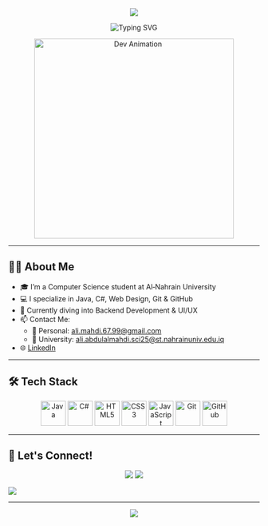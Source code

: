 <!-- HEADER -->
<div align="center">
  <img src="https://capsule-render.vercel.app/api?type=waving&color=00bfff&height=200&section=header&text=Ali%20Mahdi&fontSize=50&fontColor=ffffff" />
</div>

<p align="center">
  <img src="https://readme-typing-svg.herokuapp.com?font=Fira+Code&weight=500&size=24&duration=3000&pause=1000&color=00BFFF&center=true&vCenter=true&width=435&lines=Full-Stack+Developer;Java+%7C+C%23+%7C+HTML+%7C+CSS;Clean+Code+%7C+Real+World+Apps+Builder;Always+Improving+My+Skills+🚀" alt="Typing SVG">
</p>

<p align="center">
  <img src="https://cdn.dribbble.com/users/1162077/screenshots/3848914/programmer.gif" width="400" alt="Dev Animation">
</p>

---

## 👨‍💻 About Me

- 🎓 I’m a Computer Science student at Al‑Nahrain University
- 💻 I specialize in Java, C#, Web Design, Git & GitHub
- 🚀 Currently diving into Backend Development & UI/UX  
- 📫 Contact Me:  
  - 📧 Personal: ali.mahdi.67.99@gmail.com  
  - 🏫 University: ali.abdulalmahdi.sci25@st.nahrainuniv.edu.iq  
- 🌐 [LinkedIn](https://www.linkedin.com/in/ali-abdul-al-mahdi-a5b9a2354)

---

## 🛠️ Tech Stack

<p align="center">
  <img src="https://cdn.jsdelivr.net/gh/devicons/devicon/icons/java/java-original.svg" width="50" height="50" alt="Java"/>
  <img src="https://cdn.jsdelivr.net/gh/devicons/devicon/icons/csharp/csharp-original.svg" width="50" height="50" alt="C#"/>
  <img src="https://cdn.jsdelivr.net/gh/devicons/devicon/icons/html5/html5-original.svg" width="50" height="50" alt="HTML5"/>
  <img src="https://cdn.jsdelivr.net/gh/devicons/devicon/icons/css3/css3-original.svg" width="50" height="50" alt="CSS3"/>
  <img src="https://cdn.jsdelivr.net/gh/devicons/devicon/icons/javascript/javascript-original.svg" width="50" height="50" alt="JavaScript"/>
  <img src="https://cdn.jsdelivr.net/gh/devicons/devicon/icons/git/git-original.svg" width="50" height="50" alt="Git"/>
  <img src="https://cdn.jsdelivr.net/gh/devicons/devicon/icons/github/github-original.svg" width="50" height="50" alt="GitHub"/>
</p>

---




## 🔗 Let's Connect!

<p align="center">
  <a href="mailto:ali.mahdi.67.99@gmail.com"><img src="https://img.shields.io/badge/Gmail-D14836?style=for-the-badge&logo=gmail&logoColor=white"/></a>
  <a href="https://www.linkedin.com/in/ali-abdul-al-mahdi-a5b9a2354"><img src="https://img.shields.io/badge/LinkedIn-0A66C2?style=for-the-badge&logo=linkedin&logoColor=white"/></a>
 
  <a href="https://github.com/l797l"><img src="https://img.shields.io/badge/GitHub-000000?style=for-the-badge&logo=github&logoColor=white"/></a>
</p>

---

<!-- FOOTER -->
<div align="center">
  <img src="https://capsule-render.vercel.app/api?type=waving&color=00bfff&height=120&section=footer"/>
</div>
